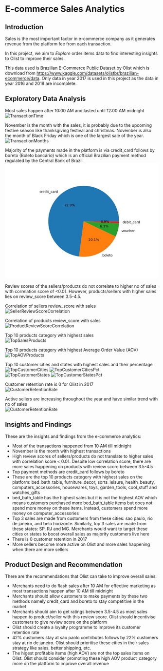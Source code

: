# E-commerce Sales Analytics

## Introduction
Sales is the most important factor in e-commerce company as it generates revenue from the platform fee from each transaction.

In this project, we aim to *Explore* order items data to find interesting insights to Olist to improve their sales.

This data used is Brazilian E-Commerce Public Dataset by Olist which is download from https://www.kaggle.com/datasets/olistbr/brazilian-ecommerce/data.
Only data in year 2017 is used in this project as the data in year 2016 and 2018 are incomplete.

## Exploratory Data Analysis
Most sales happen after 10:00 AM and lasted until 12:00 AM midnight
<br> ![TransactionTime](https://github.com/filbert11/ecommerce-sales-analytics/blob/main/plot/transactions_time.jpeg)

November is the month with the sales, it is probably due to the upcoming festive season like thanksgiving festival and christmas. November is also the month of Black Friday which is one of the largest sale of the year.
<br> ![TransactionMonths](https://github.com/filbert11/ecommerce-sales-analytics/blob/main/plot/sales_time_series.jpeg)

Majority of the payments made in the platform is via credit_card follows by boreto (Boleto bancário) which is an official Brazilian payment method regulated by the Central Bank of Brazil
<br> ![TopPaymentMethods](https://github.com/filbert11/E-commerce-Sales-Analytics/blob/main/plot/payment_methods.jpeg)

Review scores of the sellers/products do not correlate to higher no of sales with correlation score of <0.01. However, products/sellers with higher sales lies on review_score between 3.5-4.5.

Correlation of sellers review_score with sales
<br> ![SellerReviewScoreCorrelation](https://github.com/filbert11/ecommerce-sales-analytics/blob/main/plot/seller_review_score_sales_correlation.jpeg)

Correlation of products review_score with sales
<br> ![ProductReviewScoreCorrelation](https://github.com/filbert11/ecommerce-sales-analytics/blob/main/plot/product_review_score_sales_correlation.jpeg)

Top 10 products category with highest sales
<br> ![TopSalesProducts](https://github.com/filbert11/ecommerce-sales-analytics/blob/main/plot/top_sales_product_category.jpeg)

Top 10 products category with highest Average Order Value (AOV)
<br> ![TopAOVProducts](https://github.com/filbert11/ecommerce-sales-analytics/blob/main/plot/top_aov_product_category.jpeg)

Top 10 customer cities and states with highest sales and their percentage
<br> ![TopCustomerCities](https://github.com/filbert11/ecommerce-sales-analytics/blob/main/plot/top_customers_city.jpeg) ![TopCustomerCitiesPct](https://github.com/filbert11/ecommerce-sales-analytics/blob/main/plot/top_customers_city_pct.jpeg)
<br> ![TopCustomerStates](https://github.com/filbert11/ecommerce-sales-analytics/blob/main/plot/top_customers_state.jpeg) ![TopCustomerStatesPct](https://github.com/filbert11/ecommerce-sales-analytics/blob/main/plot/top_customers_state_pct.jpeg)

Customer retention rate is 0 for Olist in 2017
<br> ![CustomerRetentionRate](https://github.com/filbert11/ecommerce-sales-analytics/blob/main/plot/repeated_customers_pct.jpeg)

Active sellers are increasing throughout the year and have similar trend with no of sales
<br> ![CustomerRetentionRate](https://github.com/filbert11/ecommerce-sales-analytics/blob/main/plot/sellers_time_series.jpeg)

## Insights and Findings
These are the insights and findings from the e-commerce analytics:
- Most of the transactions happened from 10 AM till midnight
- November is the month with highest transactions
- High review scores of sellers/products do not translate to higher sales with correlation score < 0.01. Despite low correlation score, there are more sales happening on products with review score between 3.5-4.5
- Top payment methods are credit_card follows by boreto
- These are the top 10 products category with highest sales on the platform: bed_bath_table, furniture_decor, sorts_leisure, health_beauty, computers_accessories, housewares, toys, garden_tools, cool_stuff and watches_gifts
- bed_bath_table has the highest sales but it is not the highest AOV which means customers purchased more bed_bath_table items but does not spend more money on these items. Instead, customers spend more money on computer_accessories
- Top 3 sales are made from customers from these cities: sao paulo, rio de janeiro, and belo horizonte. Similarly, top 3 sales are made from these states: SP, RJ and MG. Merchants would want to target these cities or states to boost overall sales as majority customers live here
- There is 0 customer retention in 2017
- More sellers become more active on Olist and more sales happening when there are more sellers

## Product Design and Recommendation
There are the recommendations that Olist can take to improve overall sales:
- Merchants need to do flash sales after 10 AM for effective marketing as most transactions happen after 10 AM till midnight
- Merchants should allow customers to make payments by these two methods namely credit_card and boreto to stay competitive in the market
- Merchants should aim to get ratings between 3.5-4.5 as most sales happen to product/seller with this review score. Olist should incentivise customers to give review score on the platform
- Olist should create a loyalty programme to improve its customer retention rate
- 42% customers stay at sao paolo contributes follows by 22% customers stay at rio de janeiro. Olist should prioritise these cities in their sales strategy like sales, better shipping, etc.
- The higest profitable items (high AOV) are not the top sales items on Olist. Olist should consider promoting these high AOV product_category more on the platform to improve overall revenue
